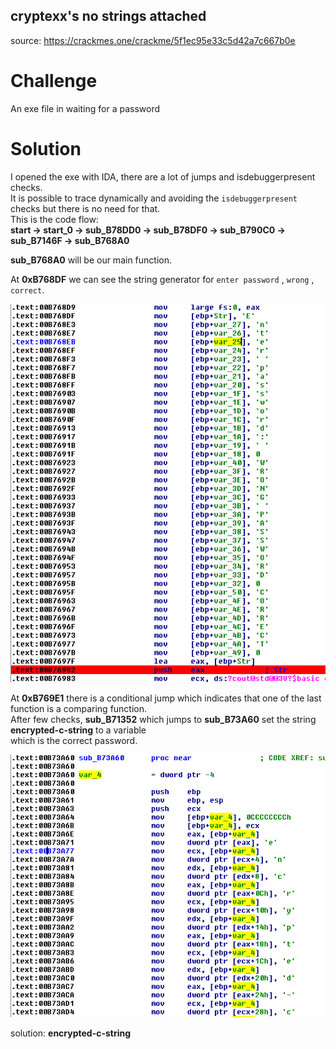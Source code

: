 ## cryptexx's no strings attached
source: https://crackmes.one/crackme/5f1ec95e33c5d42a7c667b0e


# Challenge

An exe file in waiting for a password

# Solution

I opened the exe with IDA, there are a lot of jumps and isdebuggerpresent checks.\
It is possible to trace dynamically and avoiding the `isdebuggerpresent` checks but there is no need for that.\
This is the code flow:\
**start -> start_0 -> sub_B78DD0 -> sub_B78DF0 -> sub_B790C0 -> sub_B7146F -> sub_B768A0**

__sub_B768A0__ will be our main function.

At __0xB768DF__ we can see the string generator for `enter password` , `wrong` , `correct`.

![](0xB768DF.png)

At __0xB769E1__ there is a conditional jump which indicates that one of the last function is a comparing function.\
After few checks, __sub_B71352__ which jumps to __sub_B73A60__ set the string __encrypted-c-string__ to a variable\
which is the correct password.

![](sub_B73A60.png)

solution: __encrypted-c-string__

